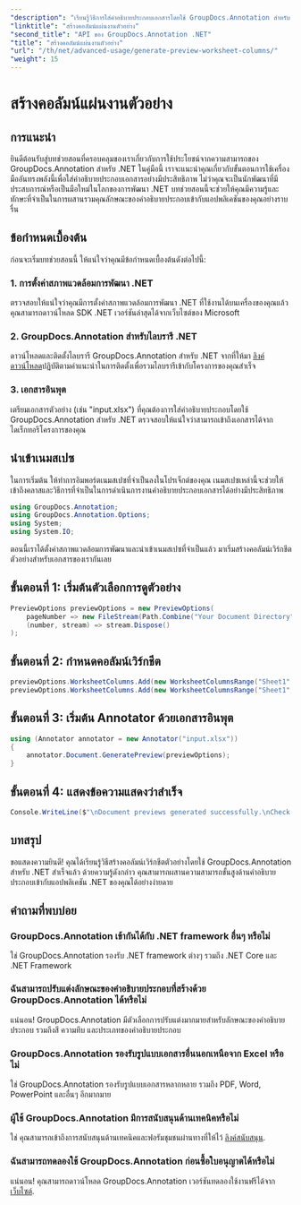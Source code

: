 ```yaml
---
"description": "เรียนรู้วิธีการใส่คำอธิบายประกอบเอกสารโดยใช้ GroupDocs.Annotation สำหรับ .NET บทช่วยสอนแบบทีละขั้นตอนสำหรับนักพัฒนา .NET ปรับปรุงแอปพลิเคชันของคุณ"
"linktitle": "สร้างคอลัมน์แผ่นงานตัวอย่าง"
"second_title": "API ของ GroupDocs.Annotation .NET"
"title": "สร้างคอลัมน์แผ่นงานตัวอย่าง"
"url": "/th/net/advanced-usage/generate-preview-worksheet-columns/"
"weight": 15
---
```


# สร้างคอลัมน์แผ่นงานตัวอย่าง

## การแนะนำ
ยินดีต้อนรับสู่บทช่วยสอนที่ครอบคลุมของเราเกี่ยวกับการใช้ประโยชน์จากความสามารถของ GroupDocs.Annotation สำหรับ .NET ในคู่มือนี้ เราจะแนะนำคุณเกี่ยวกับขั้นตอนการใช้เครื่องมืออันทรงพลังนี้เพื่อใส่คำอธิบายประกอบเอกสารอย่างมีประสิทธิภาพ ไม่ว่าคุณจะเป็นนักพัฒนาที่มีประสบการณ์หรือเป็นมือใหม่ในโลกของการพัฒนา .NET บทช่วยสอนนี้จะช่วยให้คุณมีความรู้และทักษะที่จำเป็นในการผสานรวมคุณลักษณะของคำอธิบายประกอบเข้ากับแอปพลิเคชันของคุณอย่างราบรื่น
## ข้อกำหนดเบื้องต้น
ก่อนจะเริ่มบทช่วยสอนนี้ ให้แน่ใจว่าคุณมีข้อกำหนดเบื้องต้นดังต่อไปนี้:
### 1. การตั้งค่าสภาพแวดล้อมการพัฒนา .NET
ตรวจสอบให้แน่ใจว่าคุณมีการตั้งค่าสภาพแวดล้อมการพัฒนา .NET ที่ใช้งานได้บนเครื่องของคุณแล้ว คุณสามารถดาวน์โหลด SDK .NET เวอร์ชันล่าสุดได้จากเว็บไซต์ของ Microsoft
### 2. GroupDocs.Annotation สำหรับไลบรารี .NET
ดาวน์โหลดและติดตั้งไลบรารี GroupDocs.Annotation สำหรับ .NET จากที่ให้มา [ลิงค์ดาวน์โหลด](https://releases.groupdocs.com/annotation/net/)ปฏิบัติตามคำแนะนำในการติดตั้งเพื่อรวมไลบรารีเข้ากับโครงการของคุณสำเร็จ
### 3. เอกสารอินพุต
เตรียมเอกสารตัวอย่าง (เช่น "input.xlsx") ที่คุณต้องการใส่คำอธิบายประกอบโดยใช้ GroupDocs.Annotation สำหรับ .NET ตรวจสอบให้แน่ใจว่าสามารถเข้าถึงเอกสารได้จากไดเร็กทอรีโครงการของคุณ

## นำเข้าเนมสเปซ
ในการเริ่มต้น ให้ทำการอิมพอร์ตเนมสเปซที่จำเป็นลงในโปรเจ็กต์ของคุณ เนมสเปซเหล่านี้จะช่วยให้เข้าถึงคลาสและวิธีการที่จำเป็นในการดำเนินการงานคำอธิบายประกอบเอกสารได้อย่างมีประสิทธิภาพ

```csharp
using GroupDocs.Annotation;
using GroupDocs.Annotation.Options;
using System;
using System.IO;
```

ตอนนี้เราได้ตั้งค่าสภาพแวดล้อมการพัฒนาและนำเข้าเนมสเปซที่จำเป็นแล้ว มาเริ่มสร้างคอลัมน์เวิร์กชีตตัวอย่างสำหรับเอกสารของเรากันเลย
## ขั้นตอนที่ 1: เริ่มต้นตัวเลือกการดูตัวอย่าง
```csharp
PreviewOptions previewOptions = new PreviewOptions(
    pageNumber => new FileStream(Path.Combine("Your Document Directory", $"cells_page{pageNumber}.png"), FileMode.Create),
    (number, stream) => stream.Dispose()
);
```
## ขั้นตอนที่ 2: กำหนดคอลัมน์เวิร์กชีต
```csharp
previewOptions.WorksheetColumns.Add(new WorksheetColumnsRange("Sheet1", 2, 3));
previewOptions.WorksheetColumns.Add(new WorksheetColumnsRange("Sheet1", 1, 1));
```
## ขั้นตอนที่ 3: เริ่มต้น Annotator ด้วยเอกสารอินพุต
```csharp
using (Annotator annotator = new Annotator("input.xlsx"))
{
    annotator.Document.GeneratePreview(previewOptions);
}
```
## ขั้นตอนที่ 4: แสดงข้อความแสดงว่าสำเร็จ
```csharp
Console.WriteLine($"\nDocument previews generated successfully.\nCheck output in {"Your Document Directory"}.");
```

## บทสรุป
ขอแสดงความยินดี! คุณได้เรียนรู้วิธีสร้างคอลัมน์เวิร์กชีตตัวอย่างโดยใช้ GroupDocs.Annotation สำหรับ .NET สำเร็จแล้ว ด้วยความรู้ดังกล่าว คุณสามารถผสานความสามารถขั้นสูงด้านคำอธิบายประกอบเข้ากับแอปพลิเคชัน .NET ของคุณได้อย่างง่ายดาย
## คำถามที่พบบ่อย
### GroupDocs.Annotation เข้ากันได้กับ .NET framework อื่นๆ หรือไม่
ใช่ GroupDocs.Annotation รองรับ .NET framework ต่างๆ รวมถึง .NET Core และ .NET Framework
### ฉันสามารถปรับแต่งลักษณะของคำอธิบายประกอบที่สร้างด้วย GroupDocs.Annotation ได้หรือไม่
แน่นอน! GroupDocs.Annotation มีตัวเลือกการปรับแต่งมากมายสำหรับลักษณะของคำอธิบายประกอบ รวมถึงสี ความทึบ และประเภทของคำอธิบายประกอบ
### GroupDocs.Annotation รองรับรูปแบบเอกสารอื่นนอกเหนือจาก Excel หรือไม่
ใช่ GroupDocs.Annotation รองรับรูปแบบเอกสารหลากหลาย รวมถึง PDF, Word, PowerPoint และอื่นๆ อีกมากมาย
### ผู้ใช้ GroupDocs.Annotation มีการสนับสนุนด้านเทคนิคหรือไม่
ใช่ คุณสามารถเข้าถึงการสนับสนุนด้านเทคนิคและฟอรัมชุมชนผ่านทางที่ให้ไว้ [ลิงค์สนับสนุน](https://forum-groupdocs.com/c/annotation/10).
### ฉันสามารถทดลองใช้ GroupDocs.Annotation ก่อนซื้อใบอนุญาตได้หรือไม่
แน่นอน! คุณสามารถดาวน์โหลด GroupDocs.Annotation เวอร์ชันทดลองใช้งานฟรีได้จาก [เว็บไซต์](https://releases-groupdocs.com/).